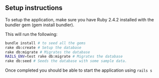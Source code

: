 ## Setup instructions

To setup the application, make sure you have Ruby 2.4.2 installed with the bundler gem (gem install bundler).

This will run the following:

```bash
bundle install # to seed all the gems
rake db:create # Setup the database
rake db:migrate # Migrates the database
RAILS_ENV=test rake db:migrate # Migrates the database
rake db:seed # Seeds the database with some sample data.
```

Once completed you should be able to start the application using `rails s`
